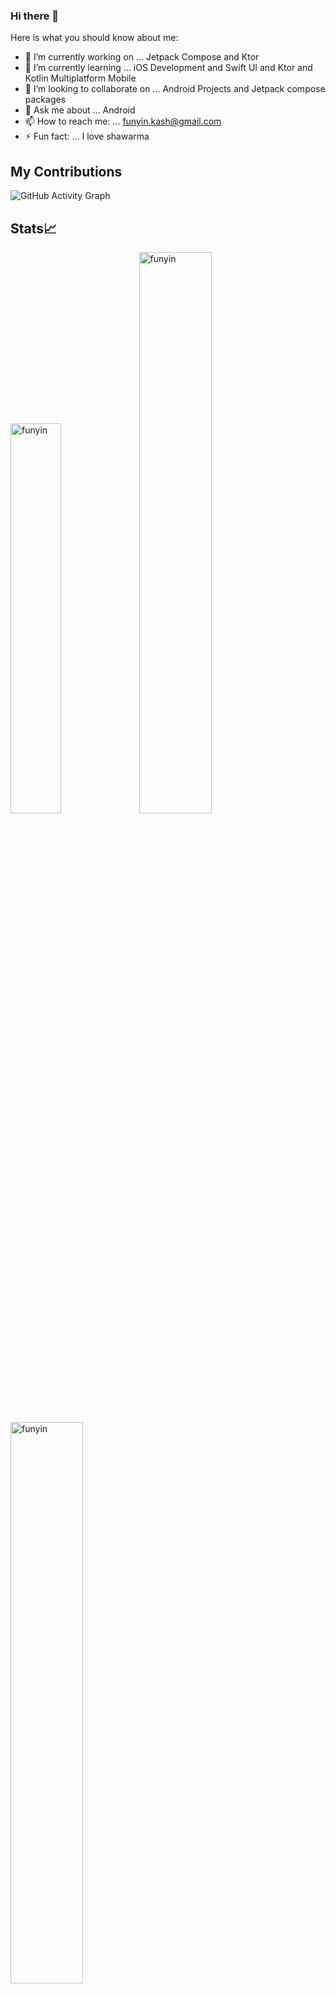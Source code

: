 ### Hi there 👋

Here is what you should know about me:

- 🔭 I’m currently working on ... Jetpack Compose and Ktor
- 🌱 I’m currently learning ... iOS Development and Swift UI and Ktor and Kotlin Multiplatform Mobile
- 👯 I’m looking to collaborate on ... Android Projects and Jetpack compose packages
- 💬 Ask me about ... Android
- 📫 How to reach me: ... funyin.kash@gmail.com
- ⚡ Fun fact: ... I love shawarma


## My Contributions
![GitHub Activity Graph](https://activity-graph.herokuapp.com/graph?username=funyin&theme=dracula&hide_border=true)

## Stats📈
<p align="left">
<img width="40%" src="https://github-readme-stats.vercel.app/api/top-langs?username=funyin&show_icons=true&theme=dracula&title_color=ff8000&text_color=ffffff&bg_color=6a6a6a&locale=en&layout=compact&hide_border=true" alt="funyin" /> 
<img width="48%" src="https://github-readme-stats.vercel.app/api?username=funyin&show_icons=true&theme=dracula&title_color=ff8000&text_color=ffffff&bg_color=6a6a6a&locale=en&hide_border=true" alt="funyin" />
<img width="48%" src="https://github-readme-streak-stats.herokuapp.com/?user=funyin&theme=highcontrast&hide_border=true" alt="funyin" />
</p>

## Connect with me
<img src="https://cdn-icons.flaticon.com/png/512/3536/premium/3536505.png?token=exp=1645754460~hmac=4ac99f635d2037ace87715774f65d65c" width=30px href="https://www.linkedin.com/in/funyinkash/"/> <img src="https://cdn-icons.flaticon.com/png/512/4494/premium/4494477.png?token=exp=1645754460~hmac=88fcec5aa7964097fd73f6c06d859ed0" width=30px href="https://twitter.com/funyin_kash"/>

